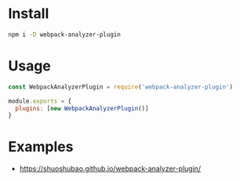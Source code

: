 # Install

```sh
npm i -D webpack-analyzer-plugin
```

# Usage

```js
const WebpackAnalyzerPlugin = require('webpack-analyzer-plugin')

module.exports = {
  plugins: [new WebpackAnalyzerPlugin()]
}
```

# Examples

- https://shuoshubao.github.io/webpack-analyzer-plugin/

